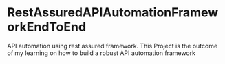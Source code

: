 # RestAssuredAPIAutomationFrameworkEndToEnd
API automation using rest assured framework. This Project is the outcome of my learning on how to build a robust API automation framework
